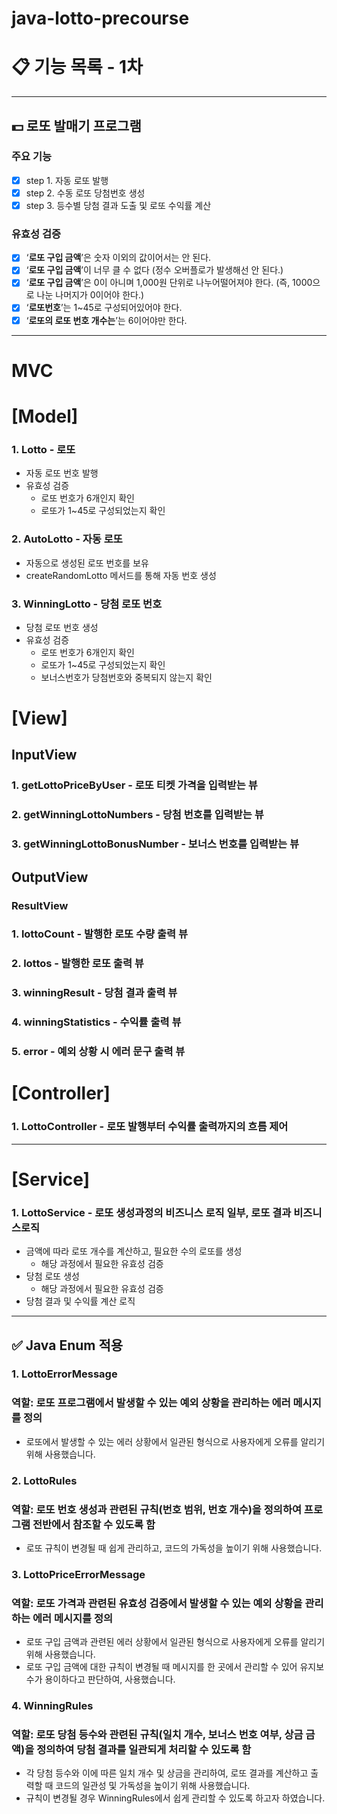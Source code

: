 # java-lotto-precourse

# 📋 기능 목록 - 1차

---

## 💵 로또 발매기 프로그램

### 주요 기능

- [x]  step 1. 자동 로또 발행
- [x]  step 2. 수동 로또 당첨번호 생성
- [x]  step 3. 등수별 당첨 결과 도출 및 로또 수익률 계산

### 유효성 검증

- [x]  ‘**로또 구입 금액**’은 숫자 이외의 값이어서는 안 된다.
- [x]  ‘**로또 구입 금액**’이 너무 클 수 없다 (정수 오버플로가 발생해선 안 된다.)
- [x]  ‘**로또 구입 금액**’은 0이 아니며 1,000원 단위로 나누어떨어져야 한다. (즉, 1000으로 나눈 나머지가 0이어야 한다.)
- [x]  ‘**로또번호**’는 1~45로 구성되어있어야 한다.
- [x]  ‘**로또의 로또 번호 개수는**’는 6이어야만 한다.

---

# MVC

# **[Model]**

### 1. Lotto - 로또

- 자동 로또 번호 발행
- 유효성 검증
  - 로또 번호가 6개인지 확인
  - 로또가 1~45로 구성되었는지 확인

### 2. AutoLotto - 자동 로또

- 자동으로 생성된 로또 번호를 보유
- createRandomLotto 메서드를 통해 자동 번호 생성

### 3. WinningLotto - 당첨 로또 번호

- 당첨 로또 번호 생성
- 유효성 검증
  - 로또 번호가 6개인지 확인
  - 로또가 1~45로 구성되었는지 확인
  - 보너스번호가 당첨번호와 중복되지 않는지 확인


# [View]

## InputView

### 1. getLottoPriceByUser - 로또 티켓 가격을 입력받는 뷰

### 2. getWinningLottoNumbers - 당첨 번호를 입력받는 뷰

### 3. getWinningLottoBonusNumber - 보너스 번호를 입력받는 뷰

## OutputView

### ResultView

### 1. lottoCount - 발행한 로또 수량 출력 뷰

### 2. lottos - 발행한 로또 출력 뷰

### 3. winningResult - 당첨 결과 출력 뷰

### 4. winningStatistics - 수익률 출력 뷰

### 5. error - 예외 상황 시 에러 문구 출력 뷰 

# [Controller]

### 1. LottoController - 로또 발행부터 수익률 출력까지의 흐름 제어

---
# [Service]

### 1. LottoService - 로또 생성과정의 비즈니스 로직 일부, 로또 결과 비즈니스로직
- 금액에 따라 로또 개수를 계산하고, 필요한 수의 로또를 생성 
  - 해당 과정에서 필요한 유효성 검증
- 당첨 로또 생성
  - 해당 과정에서 필요한 유효성 검증
- 당첨 결과 및 수익률 계산 로직

---

## ✅ Java Enum 적용

### 1. LottoErrorMessage
### 역할: 로또 프로그램에서 발생할 수 있는 예외 상황을 관리하는 에러 메시지를 정의
- 로또에서 발생할 수 있는 에러 상황에서 일관된 형식으로 사용자에게 오류를 알리기 위해 사용했습니다.

### 2. LottoRules
### 역할: 로또 번호 생성과 관련된 규칙(번호 범위, 번호 개수)을 정의하여 프로그램 전반에서 참조할 수 있도록 함
- 로또 규칙이 변경될 때 쉽게 관리하고, 코드의 가독성을 높이기 위해 사용했습니다.

### 3. LottoPriceErrorMessage
### 역할: 로또 가격과 관련된 유효성 검증에서 발생할 수 있는 예외 상황을 관리하는 에러 메시지를 정의
- 로또 구입 금액과 관련된 에러 상황에서 일관된 형식으로 사용자에게 오류를 알리기 위해 사용했습니다.
- 로또 구입 금액에 대한 규칙이 변경될 때 메시지를 한 곳에서 관리할 수 있어 유지보수가 용이하다고 판단하여, 사용했습니다.

### 4. WinningRules
### 역할: 로또 당첨 등수와 관련된 규칙(일치 개수, 보너스 번호 여부, 상금 금액)을 정의하여 당첨 결과를 일관되게 처리할 수 있도록 함
- 각 당첨 등수와 이에 따른 일치 개수 및 상금을 관리하여, 로또 결과를 계산하고 출력할 때 코드의 일관성 및 가독성을 높이기 위해 사용했습니다.
- 규칙이 변경될 경우 WinningRules에서 쉽게 관리할 수 있도록 하고자 하였습니다.

